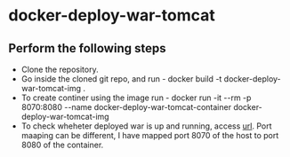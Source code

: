 # docker-deploy-war-tomcat
## Perform the following steps 
- Clone the repository.
- Go inside the cloned git repo, and run - docker build -t docker-deploy-war-tomcat-img .
- To create continer using the image run - docker run -it --rm -p 8070:8080 --name docker-deploy-war-tomcat-container docker-deploy-war-tomcat-img
- To check wheheter deployed war is up and running, access [url](http://localhost:8070/docker-deployment-demo/hello).
Port maaping can be different, I have mapped port 8070 of the host to port 8080 of the container.
